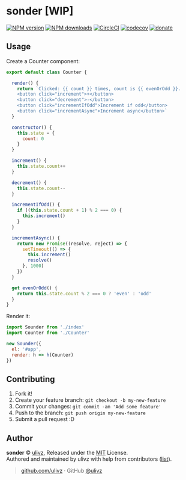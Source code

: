 # sonder \[WIP\]

[![NPM version](https://img.shields.io/npm/v/sonder.svg?style=flat)](https://npmjs.com/package/sonder) [![NPM downloads](https://img.shields.io/npm/dm/sonder.svg?style=flat)](https://npmjs.com/package/sonder) [![CircleCI](https://circleci.com/gh/ULIVZ/sonder/tree/master.svg?style=shield)](https://circleci.com/gh/ULIVZ/sonder/tree/master)  [![codecov](https://codecov.io/gh/ULIVZ/sonder/branch/master/graph/badge.svg)](https://codecov.io/gh/ULIVZ/sonder)
 [![donate](https://img.shields.io/badge/$-donate-ff69b4.svg?maxAge=2592000&style=flat)](https://github.com/ULIVZ/donate)


<!-- ## Install -->

<!-- ```bash -->
<!-- npm i sonder -->
<!-- ``` -->

## Usage

Create a Counter component:

```js
export default class Counter {

  render() {
    return `Clicked: {{ count }} times, count is {{ evenOrOdd }}.
    <button click="increment">+</button>
    <button click="decrement">-</button>
    <button click="incrementIfOdd">Increment if odd</button>
    <button click="incrementAsync">Increment async</button>`
  }

  constructor() {
    this.state = {
      count: 0
    }
  }

  increment() {
    this.state.count++
  }

  decrement() {
    this.state.count--
  }

  incrementIfOdd() {
    if ((this.state.count + 1) % 2 === 0) {
      this.increment()
    }
  }

  incrementAsync() {
    return new Promise((resolve, reject) => {
      setTimeout(() => {
        this.increment()
        resolve()
      }, 1000)
    })
  }

  get evenOrOdd() {
    return this.state.count % 2 === 0 ? 'even' : 'odd'
  }
}

```

Render it:

```js
import Sounder from './index'
import Counter from './Counter'

new Sounder({
  el: '#app',
  render: h => h(Counter)
})
```


## Contributing

1. Fork it!
2. Create your feature branch: `git checkout -b my-new-feature`
3. Commit your changes: `git commit -am 'Add some feature'`
4. Push to the branch: `git push origin my-new-feature`
5. Submit a pull request :D


## Author

**sonder** © [ulivz](https://github.com/ULIVZ), Released under the [MIT](./LICENSE) License.<br>
Authored and maintained by ulivz with help from contributors ([list](https://github.com/ULIVZ/sonder/contributors)).

> [github.com/ulivz](https://github.com/ulivz) · GitHub [@ulivz](https://github.com/ULIVZ)
